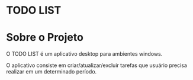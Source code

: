 # TODO LIST

# Sobre o Projeto

O TODO LIST é um aplicativo desktop para ambientes windows.

O aplicativo consiste em criar/atualizar/excluir tarefas que usuário precisa realizar em um determinado período.